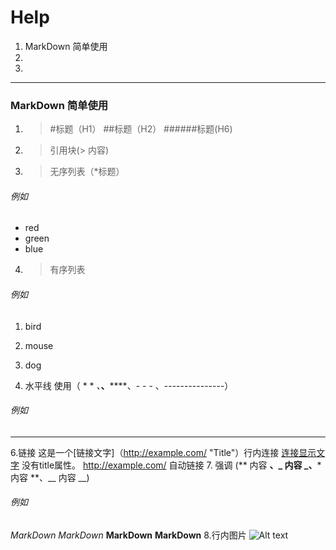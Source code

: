 # Help
1. MarkDown 简单使用
2. 
3.
- - -
### MarkDown 简单使用 
1. > #标题（H1） ##标题（H2） ######标题(H6)

2. > 引用块(> 内容)

3. > 无序列表（*标题）
###### 例如
* red 
* green 
* blue

4. > 有序列表
###### 例如
1. bird
2. mouse 
3. dog

5. 水平线 使用（ * * *、***、******、- - - 、---------------）
###### 例如
- - -
6.链接 这是一个[链接文字]（http://example.com/ "Title"）行内连接
[连接显示文字](http://example.net/) 没有title属性。
<http://example.com/> 自动链接
7. 强调 (** 内容 **、_ 内容 _、*** 内容 **、__ 内容 __)
###### 例如
*MarkDown*
_MarkDown_
**MarkDown**
__MarkDown__
8.行内图片 
![Alt text](/path/to/image.jpg)

